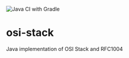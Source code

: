 ![Java CI with Gradle](https://github.com/tpeetz/osi-stack/workflows/Java%20CI%20with%20Gradle/badge.svg)

# osi-stack
Java implementation of OSI Stack and RFC1004
